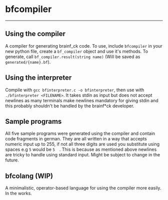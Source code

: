 # bfcompiler #

---

## Using the compiler ##

A compiler for generating brainf\_ck code. To use, include `bfcompiler` in your new python file, create a `bf_compiler` object and use it's methods. To generate, call `bf_compiler.result(string name)` (Will be saved as `generated/{name}.bf`).

## Using the interpreter ##
Compile with `gcc bfinterpreter.c -o bfinterpreter`, then use with `./bfinterpreter <FILENAME>`. It takes stdin as input but does not accept newlines as many terminals make newlines mandatory for giving stdin and this probably shouldn't be handled by the brainf\*ck developer.

## Sample programs ##
All five sample programs were generated using the compiler and contain code fragments in german. They are all written in a way that accepts numeric input up to 255, if not all three digits are used you substitute using spaces e.g `5` would be `5  `. This is because as mentioned above newlines are tricky to handle using standard input. Might be subject to change in the future.

## bfcolang (WIP) ##
A minimalistic, operator-based language for using the compiler more easily. In the works.
